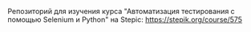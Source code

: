 Репозиторий для изучения курса "Автоматизация тестирования с помощью Selenium и Python" на Stepic:
https://stepik.org/course/575
